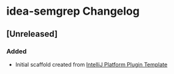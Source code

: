 <!-- Keep a Changelog guide -> https://keepachangelog.com -->

# idea-semgrep Changelog

## [Unreleased]
### Added
- Initial scaffold created from [IntelliJ Platform Plugin Template](https://github.com/JetBrains/intellij-platform-plugin-template)
